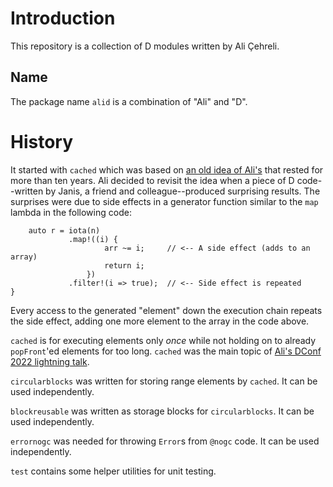 # Introduction

This repository is a collection of D modules written by Ali Çehreli.

## Name

The package name `alid` is a combination of "Ali" and "D".

# History

It started with `cached` which was based on [an old idea of
Ali's](https://forum.dlang.org/post/ifg5ei$2qc7$1@digitalmars.com) that rested
for more than ten years. Ali decided to revisit the idea when a piece of D
code--written by Janis, a friend and colleague--produced surprising results. The
surprises were due to side effects in a generator function similar to the `map`
lambda in the following code:

```
    auto r = iota(n)
             .map!((i) {
                     arr ~= i;     // <-- A side effect (adds to an array)
                     return i;
                 })
             .filter!(i => true);  // <-- Side effect is repeated
}
```

Every access to the generated "element" down the execution chain repeats the
side effect, adding one more element to the array in the code above.

`cached` is for executing elements only *once* while not holding on to already
`popFront`'ed elements for too long. `cached` was the main topic of [Ali's DConf
2022 lightning talk](https://youtu.be/ksNGwLTe0Ps?t=20367).

`circularblocks` was written for storing range elements by `cached`. It can be
used independently.

`blockreusable` was written as storage blocks for `circularblocks`. It can be
used independently.

`errornogc` was needed for throwing `Error`s from `@nogc` code. It can be used
independently.

`test` contains some helper utilities for unit testing.
